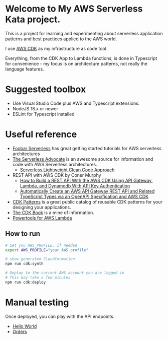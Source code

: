 # Welcome to My AWS Serverless Kata project.

This is a project for learning and experimenting about serverless application patterns and best practices applied to the AWS world.

I use [AWS CDK](https://aws.amazon.com/cdk/) as my infrastructure as code tool.

Everything, from the CDK App to Lambda functions, is done in Typescript for convenience - my focus is on architecture patterns, not really the language features. 

# Suggested toolbox

- Use Visual Studio Code plus AWS and Typescript extensions.
- NodeJS 18.x or newer
- ESLint for Typescript installed

# Useful reference

- [Foobar Serverless](https://www.youtube.com/@foobar_codes) has great getting started tutorials for AWS serverless architectures
- [The Serverless Advocate](https://blog.serverlessadvocate.com/) is an awesome source for information and code with AWS Serverless architectures.
  - [Serverless Lightweight Clean Code Approach](https://blog.serverlessadvocate.com/serverless-lightweight-clean-code-approach-84133c90eeeb)
- REST API with AWS CDK by Coner Murphy
  - [How to Build a REST API With the AWS CDK Using API Gateway, Lambda, and Dynamodb With API Key Authentication](https://conermurphy.com/blog/build-rest-api-aws-cdk-api-gateway-lambda-dynamodb-api-key-authentication)
  - [Automatically Create an AWS API Gateway REST API and Related TypeScript Types via an OpenAPI Specification and AWS CDK](https://conermurphy.com/blog/create-aws-api-gateway-rest-api-typescript-types-via-openapi-aws-cdk)
- [CDK Patterns](https://cdkpatterns.com/) is a great public catalog of reusable CDK patterns for your designing your applications.
- [The CDK Book](https://www.thecdkbook.com/) is a mine of information.
- [Powertools for AWS Lambda](https://docs.powertools.aws.dev/)

## How to run

```bash
# Set you AWS_PROFILE, if needed
export AWS_PROFILE="your AWS profile"

# show generated Cloudformation
npm run cdk:synth

# Deploy to the current AWS account you are logged in
# This may take a few minutes
npm run cdk:deploy
```

# Manual testing 

Once deployed, you can play with the API endpoints.
- [Hello World](./docs/helloworld/hello-world.md)
- [Orders](./docs/orders/orders.md)
